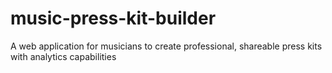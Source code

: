 # music-press-kit-builder
A web application for musicians to create professional, shareable press kits with analytics capabilities
